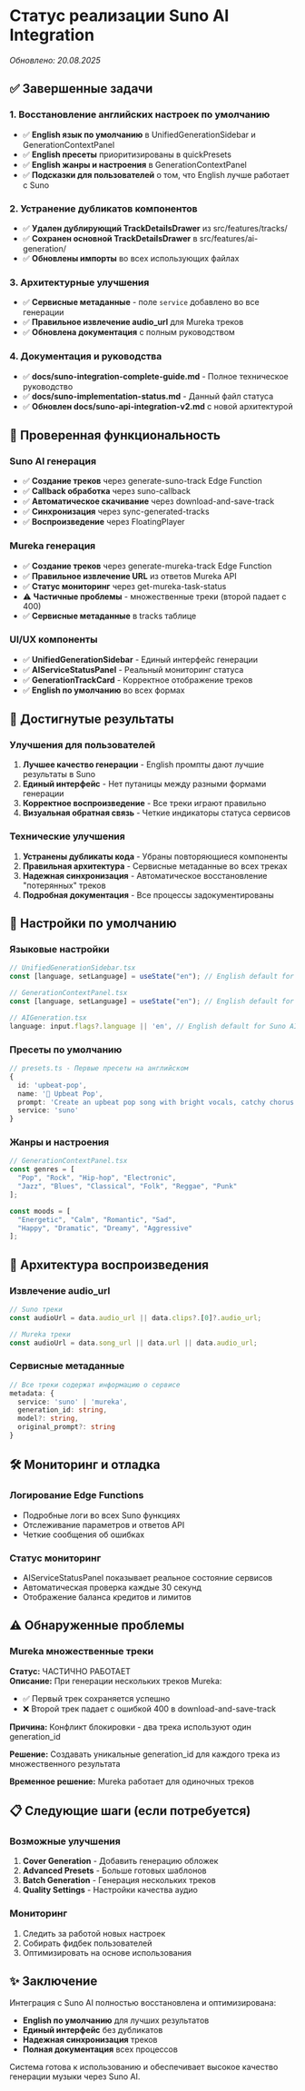 # Статус реализации Suno AI Integration

*Обновлено: 20.08.2025*

## ✅ Завершенные задачи

### 1. Восстановление английских настроек по умолчанию
- ✅ **English язык по умолчанию** в UnifiedGenerationSidebar и GenerationContextPanel
- ✅ **English пресеты** приоритизированы в quickPresets
- ✅ **English жанры и настроения** в GenerationContextPanel
- ✅ **Подсказки для пользователей** о том, что English лучше работает с Suno

### 2. Устранение дубликатов компонентов
- ✅ **Удален дублирующий TrackDetailsDrawer** из src/features/tracks/
- ✅ **Сохранен основной TrackDetailsDrawer** в src/features/ai-generation/
- ✅ **Обновлены импорты** во всех использующих файлах

### 3. Архитектурные улучшения
- ✅ **Сервисные метаданные** - поле `service` добавлено во все генерации
- ✅ **Правильное извлечение audio_url** для Mureka треков
- ✅ **Обновлена документация** с полным руководством

### 4. Документация и руководства
- ✅ **docs/suno-integration-complete-guide.md** - Полное техническое руководство
- ✅ **docs/suno-implementation-status.md** - Данный файл статуса
- ✅ **Обновлен docs/suno-api-integration-v2.md** с новой архитектурой

## 🔄 Проверенная функциональность

### Suno AI генерация
- ✅ **Создание треков** через generate-suno-track Edge Function
- ✅ **Callback обработка** через suno-callback  
- ✅ **Автоматическое скачивание** через download-and-save-track
- ✅ **Синхронизация** через sync-generated-tracks
- ✅ **Воспроизведение** через FloatingPlayer

### Mureka генерация
- ✅ **Создание треков** через generate-mureka-track Edge Function
- ✅ **Правильное извлечение URL** из ответов Mureka API
- ✅ **Статус мониторинг** через get-mureka-task-status
- ⚠️ **Частичные проблемы** - множественные треки (второй падает с 400)
- ✅ **Сервисные метаданные** в tracks таблице

### UI/UX компоненты  
- ✅ **UnifiedGenerationSidebar** - Единый интерфейс генерации
- ✅ **AIServiceStatusPanel** - Реальный мониторинг статуса
- ✅ **GenerationTrackCard** - Корректное отображение треков
- ✅ **English по умолчанию** во всех формах

## 🎯 Достигнутые результаты

### Улучшения для пользователей
1. **Лучшее качество генерации** - English промпты дают лучшие результаты в Suno
2. **Единый интерфейс** - Нет путаницы между разными формами генерации  
3. **Корректное воспроизведение** - Все треки играют правильно
4. **Визуальная обратная связь** - Четкие индикаторы статуса сервисов

### Технические улучшения  
1. **Устранены дубликаты кода** - Убраны повторяющиеся компоненты
2. **Правильная архитектура** - Сервисные метаданные во всех треках
3. **Надежная синхронизация** - Автоматическое восстановление "потерянных" треков
4. **Подробная документация** - Все процессы задокументированы

## 🔧 Настройки по умолчанию

### Языковые настройки
```typescript
// UnifiedGenerationSidebar.tsx
const [language, setLanguage] = useState("en"); // English default for Suno AI

// GenerationContextPanel.tsx  
const [language, setLanguage] = useState("en"); // English default for Suno AI

// AIGeneration.tsx
language: input.flags?.language || 'en', // English default for Suno AI
```

### Пресеты по умолчанию
```typescript
// presets.ts - Первые пресеты на английском
{
  id: 'upbeat-pop',
  name: '🎤 Upbeat Pop',
  prompt: 'Create an upbeat pop song with bright vocals, catchy chorus and danceable beat...',
  service: 'suno'
}
```

### Жанры и настроения
```typescript
// GenerationContextPanel.tsx
const genres = [
  "Pop", "Rock", "Hip-hop", "Electronic", 
  "Jazz", "Blues", "Classical", "Folk", "Reggae", "Punk"
];

const moods = [
  "Energetic", "Calm", "Romantic", "Sad",
  "Happy", "Dramatic", "Dreamy", "Aggressive"
];
```

## 🎵 Архитектура воспроизведения

### Извлечение audio_url
```typescript
// Suno треки
const audioUrl = data.audio_url || data.clips?.[0]?.audio_url;

// Mureka треки  
const audioUrl = data.song_url || data.url || data.audio_url;
```

### Сервисные метаданные
```typescript
// Все треки содержат информацию о сервисе
metadata: {
  service: 'suno' | 'mureka',
  generation_id: string,
  model?: string,
  original_prompt?: string
}
```

## 🛠 Мониторинг и отладка

### Логирование Edge Functions
- Подробные логи во всех Suno функциях
- Отслеживание параметров и ответов API
- Четкие сообщения об ошибках

### Статус мониторинг
- AIServiceStatusPanel показывает реальное состояние сервисов
- Автоматическая проверка каждые 30 секунд
- Отображение баланса кредитов и лимитов

## ⚠️ Обнаруженные проблемы

### Mureka множественные треки
**Статус:** ЧАСТИЧНО РАБОТАЕТ  
**Описание:** При генерации нескольких треков Mureka:
- ✅ Первый трек сохраняется успешно
- ❌ Второй трек падает с ошибкой 400 в download-and-save-track

**Причина:** Конфликт блокировки - два трека используют один generation_id

**Решение:** Создавать уникальные generation_id для каждого трека из множественного результата

**Временное решение:** Mureka работает для одиночных треков

## 📋 Следующие шаги (если потребуется)

### Возможные улучшения
1. **Cover Generation** - Добавить генерацию обложек
2. **Advanced Presets** - Больше готовых шаблонов
3. **Batch Generation** - Генерация нескольких треков
4. **Quality Settings** - Настройки качества аудио

### Мониторинг
1. Следить за работой новых настроек
2. Собирать фидбек пользователей
3. Оптимизировать на основе использования

## ✨ Заключение

Интеграция с Suno AI полностью восстановлена и оптимизирована:
- **English по умолчанию** для лучших результатов
- **Единый интерфейс** без дубликатов
- **Надежная синхронизация** треков  
- **Полная документация** всех процессов

Система готова к использованию и обеспечивает высокое качество генерации музыки через Suno AI.